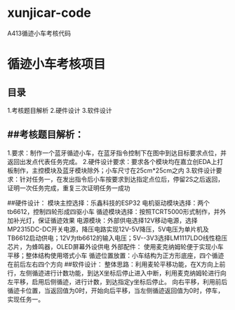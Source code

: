 # xunjicar-code
A413循迹小车考核代码

循迹小车考核项目
=

目录
--
1.考核题目解析
2.硬件设计
3.软件设计

##考核题目解析：
--
1.要求：制作一个蓝牙循迹小车，在蓝牙指令控制下在图中到达目标要求点位，并返回出发点代表任务完成。
2.硬件设计要求：要求各个模块均在嘉立创EDA上打板制作，主控模块及蓝牙模块除外；小车尺寸在25cm*25cm之内
3.软件设计要求：针对任务一，在发出指令后小车按要求到达指定点位后，停留2S之后返回，证明一次任务完成，重复三次证明任务一成功

##硬件设计：
模块主控选择：乐鑫科技的ESP32
电机驱动模块选择：两个tb6612，控制四轮形成四驱小车
循迹模块选择：按照TCRT5000形式制作，并外加补光灯，保证循迹效果
电源模块：外部供电选择12V移动电源，选择MP2315DC-DC开关电源，降压电路实现12V-5V降压，5V电压为单片机及TB6612启动供电；12V为tb6612的输入电压；5V--3V3选择LM1117LDO线性稳压芯片，为蜂鸣器，OLED屏幕外设供电
外部配件：
使用麦克纳姆轮便于实现小车平移；整体结构使用塔式小车
循迹位置放置：小车结构为正方形底座，四个循迹在前后左右四个方向
##软件设计：
整体思路：利用麦轮平移功能，在X方向上前行，左侧循迹进行计数功能，到达X坐标后停止进入中断，利用麦克纳姆轮进行向左平移，启用后侧循迹，进行计数，到达指定y坐标后停止。
向右平移，利用前后循迹卡位置，当返回值为0时，开始向后平移，当左侧循迹返回值为0时，停车，实现任务一。
